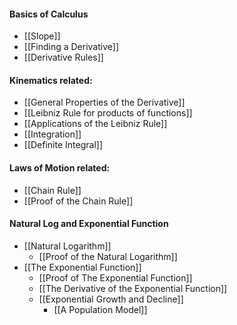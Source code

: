 #### Basics of Calculus
- [[Slope]]
- [[Finding a Derivative]]
- [[Derivative Rules]]

#### Kinematics related:
- [[General Properties of the Derivative]]
- [[Leibniz Rule for products of functions]]
- [[Applications of the Leibniz Rule]]
- [[Integration]]
- [[Definite Integral]]

#### Laws of Motion related:
- [[Chain Rule]]
- [[Proof of the Chain Rule]]

#### Natural Log and Exponential Function
-  [[Natural Logarithm]]
	- [[Proof of the Natural Logarithm]]
- [[The Exponential Function]]
	- [[Proof of The Exponential Function]]
	- [[The Derivative of the Exponential Function]]
	- [[Exponential Growth and Decline]]
		- [[A Population Model]]